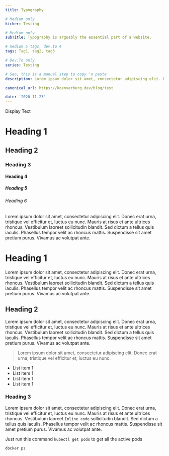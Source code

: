 ```yaml
---
title: Typography

# Medium only
kicker: Testing

# Medium only
subTitle: Typography is arguably the essential part of a website.

# medium 5 tags, dev.to 4
tags: Tag1, tag2, tag3

# Dev.To only
series: Testing

# Seo, this is a manual step to copy 'n paste
description: Lorem ipsum dolor sit amet, consectetur adipiscing elit. Donec erat urna, tristique vel efficitur et, luctus eu nunc. Mauris at risus et ante ultrices rhoncus. Vestibulum laoreet sollicitudin blandit. Sed dictum a tellus quis iaculis. Phasellus tempor velit ac rhoncus mattis. Suspendisse sit amet pretium purus. Vivamus ac volutpat ante.

canonical_url: https://koenverburg.dev/blog/test

date: '2020-11-23'
---
```


Display Text

# Heading 1
## Heading 2
### Heading 3
#### Heading 4
##### Heading 5
###### Heading 6

Lorem ipsum dolor sit amet, consectetur adipiscing elit. Donec erat urna, tristique vel efficitur et, luctus eu nunc. Mauris at risus et ante ultrices rhoncus. Vestibulum laoreet sollicitudin blandit. Sed dictum a tellus quis iaculis. Phasellus tempor velit ac rhoncus mattis. Suspendisse sit amet pretium purus. Vivamus ac volutpat ante.

# Heading 1
Lorem ipsum dolor sit amet, consectetur adipiscing elit. Donec erat urna, tristique vel efficitur et, luctus eu nunc. Mauris at risus et ante ultrices rhoncus. Vestibulum laoreet sollicitudin blandit. Sed dictum a tellus quis iaculis. Phasellus tempor velit ac rhoncus mattis. Suspendisse sit amet pretium purus. Vivamus ac volutpat ante.

## Heading 2
Lorem ipsum dolor sit amet, consectetur adipiscing elit. Donec erat urna, tristique vel efficitur et, luctus eu nunc. Mauris at risus et ante ultrices rhoncus. Vestibulum laoreet sollicitudin blandit. Sed dictum a tellus quis iaculis. Phasellus tempor velit ac rhoncus mattis. Suspendisse sit amet pretium purus. Vivamus ac volutpat ante.

> Lorem ipsum dolor sit amet, consectetur adipiscing elit. Donec erat urna, tristique vel efficitur et, luctus eu nunc.

- List item 1
- List item 1
- List item 1
- List item 1

### Heading 3
Lorem ipsum dolor sit amet, consectetur adipiscing elit. Donec erat urna, tristique vel efficitur et, luctus eu nunc. Mauris at risus et ante ultrices rhoncus. Vestibulum laoreet `Inline code` sollicitudin blandit. Sed dictum a tellus quis iaculis. Phasellus tempor velit ac rhoncus mattis. Suspendisse sit amet pretium purus. Vivamus ac volutpat ante.


Just run this command `kubectl get pods` to get all the active pods

```bash
docker ps
```
